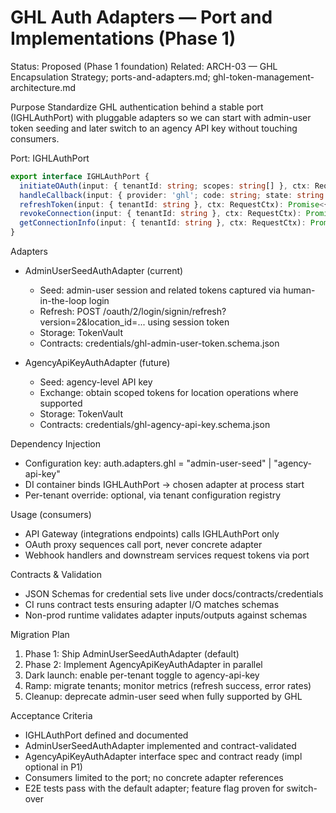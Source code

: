 # GHL Auth Adapters — Port and Implementations (Phase 1)

Status: Proposed (Phase 1 foundation)
Related: ARCH-03 — GHL Encapsulation Strategy; ports-and-adapters.md; ghl-token-management-architecture.md

Purpose
Standardize GHL authentication behind a stable port (IGHLAuthPort) with pluggable adapters so we can start with admin-user token seeding and later switch to an agency API key without touching consumers.

Port: IGHLAuthPort
```ts
export interface IGHLAuthPort {
  initiateOAuth(input: { tenantId: string; scopes: string[] }, ctx: RequestCtx): Promise<{ authUrl: string; state: string }>;
  handleCallback(input: { provider: 'ghl'; code: string; state: string }, ctx: RequestCtx): Promise<{ success: boolean; tenantId: string }>;
  refreshToken(input: { tenantId: string }, ctx: RequestCtx): Promise<{ success: boolean; expiresAt: string }>;
  revokeConnection(input: { tenantId: string }, ctx: RequestCtx): Promise<void>;
  getConnectionInfo(input: { tenantId: string }, ctx: RequestCtx): Promise<{ connected: boolean; locationIds?: string[]; expiresAt?: string }>;
}
```

Adapters
- AdminUserSeedAuthAdapter (current)
  - Seed: admin-user session and related tokens captured via human-in-the-loop login
  - Refresh: POST /oauth/2/login/signin/refresh?version=2&location_id=... using session token
  - Storage: TokenVault<TokenSetAdminUser>
  - Contracts: credentials/ghl-admin-user-token.schema.json

- AgencyApiKeyAuthAdapter (future)
  - Seed: agency-level API key
  - Exchange: obtain scoped tokens for location operations where supported
  - Storage: TokenVault<TokenSetAgencyApiKey>
  - Contracts: credentials/ghl-agency-api-key.schema.json

Dependency Injection
- Configuration key: auth.adapters.ghl = "admin-user-seed" | "agency-api-key"
- DI container binds IGHLAuthPort -> chosen adapter at process start
- Per-tenant override: optional, via tenant configuration registry

Usage (consumers)
- API Gateway (integrations endpoints) calls IGHLAuthPort only
- OAuth proxy sequences call port, never concrete adapter
- Webhook handlers and downstream services request tokens via port

Contracts & Validation
- JSON Schemas for credential sets live under docs/contracts/credentials
- CI runs contract tests ensuring adapter I/O matches schemas
- Non-prod runtime validates adapter inputs/outputs against schemas

Migration Plan
1) Phase 1: Ship AdminUserSeedAuthAdapter (default)
2) Phase 2: Implement AgencyApiKeyAuthAdapter in parallel
3) Dark launch: enable per-tenant toggle to agency-api-key
4) Ramp: migrate tenants; monitor metrics (refresh success, error rates)
5) Cleanup: deprecate admin-user seed when fully supported by GHL

Acceptance Criteria
- IGHLAuthPort defined and documented
- AdminUserSeedAuthAdapter implemented and contract-validated
- AgencyApiKeyAuthAdapter interface spec and contract ready (impl optional in P1)
- Consumers limited to the port; no concrete adapter references
- E2E tests pass with the default adapter; feature flag proven for switch-over
